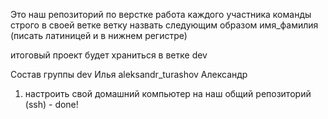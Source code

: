 Это наш репозиторий по верстке
работа каждого участника команды строго в своей ветке
ветку назвать следующим образом имя_фамилия (писать латиницей и в нижнем регистре)


итоговый проект будет храниться в ветке dev

Состав группы
dev Илья
aleksandr_turashov Александр

1. настроить свой домашний компьютер на наш общий репозиторий (ssh) - done!